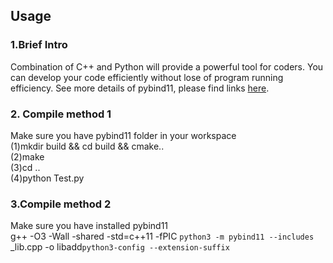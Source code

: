 ##  Usage
### 1.Brief Intro
Combination of C++ and Python will provide a powerful tool for coders. You can develop your code efficiently without lose of program running efficiency. See more details of pybind11, please find links [here](https://github.com/pybind/pybind11).  
### 2. Compile method 1  
Make sure you have pybind11 folder in your workspace  
(1)mkdir build && cd build && cmake..  
(2)make  
(3)cd ..  
(4)python Test.py  
### 3.Compile method 2 
Make sure you have installed pybind11  
g++ -O3 -Wall -shared -std=c++11 -fPIC `python3 -m pybind11 --includes` _lib.cpp -o libadd`python3-config --extension-suffix`  
### 